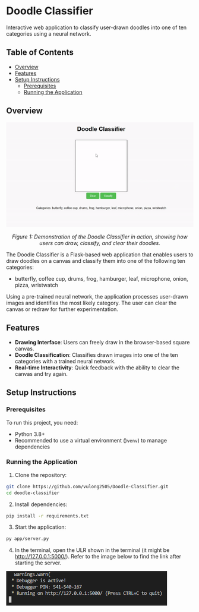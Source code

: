 # Doodle Classifier

Interactive web application to classify user-drawn doodles into one of ten categories using a neural network.

## Table of Contents
- [Overview](#overview)
- [Features](#features)
- [Setup Instructions](#setup-instructions)
    - [Prerequisites](#prerequisites)
    - [Running the Application](#running-the-application)

## Overview

<div align="center">
  <img src="readme_data/doodle-classifier-demo.gif" alt="Doodle Classifier Demo">
  <p><em>Figure 1: Demonstration of the Doodle Classifier in action, showing how users can draw, classify, and clear their doodles.</em></p>
</div>


The Doodle Classifier is a Flask-based web application that enables users to draw doodles on a canvas and classify them into one of the following ten categories:
* butterfly, coffee cup, drums, frog, hamburger, leaf, microphone, onion, pizza, wristwatch

Using a pre-trained neural network, the application processes user-drawn images and identifies the most likely category. The user can clear the canvas or redraw for further experimentation.

## Features
- **Drawing Interface**: Users can freely draw in the browser-based square canvas.
- **Doodle Classification**: Classifies drawn images into one of the ten categories with a trained neural network.
- **Real-time Interactivity**: Quick feedback with the ability to clear the canvas and try again.

## Setup Instructions

### Prerequisites
To run this project, you need:
* Python 3.8+
* Recommended to use a virtual environment ()`venv`) to manage dependencies 

### Running the Application

1. Clone the repository:
```bash
git clone https://github.com/vulong2505/Doodle-Classifier.git
cd doodle-classifier
```

2. Install dependencies:
```bash
pip install -r requirements.txt
```

3. Start the application:
```bash
py app/server.py
```

4. In the terminal, open the ULR shown in the terminal (it might be http://127.0.0.1:5000/). Refer to the image below to find the link after starting the server.

<img src="readme_data\example_flask_url.png" alt="Example successful server deployment.">
